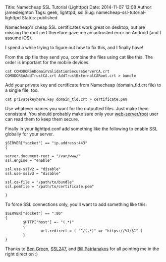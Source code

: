 Title: Namecheap SSL Tutorial (Lighttpd)
Date: 2014-11-07 12:08
Author: jamesleighton
Tags: geek, lighttpd, ssl
Slug: namecheap-ssl-tutorial-lighttpd
Status: published

Namecheap's cheap SSL certificates work great on desktop, but are missing the root cert therefore gave me an untrusted error on Android (and I assume iOS).

I spend a while trying to figure out how to fix this, and I finally have!

From the zip file they send you, combine the files using cat like this. The order is important for the mobile devices.

<div class="highlight">

    cat COMODORSADomainValidationSecureServerCA.crt COMODORSAAddTrustCA.crt AddTrustExternalCARoot.crt > bundle

</div>

Add your private key and certificate from Namecheap (domain\_tld.crt file) to a single file, too.

<div class="highlight">

    cat privatekeyhere.key domain_tld.crt > certificate.pem

</div>

Use whatever names you want for the outputted files. Just make them consistent. You should probably make sure only your [web-server/root](http://blog.chrismeller.com/creating-and-managing-ssl-certificates-with-nginx) user can read them to keep them secure.

Finally in your lighttpd.conf add something like the following to enable SSL globally for your server.

<div class="highlight">

    $SERVER["socket"] == "ip.address:443" 
    {

    server.document-root = "/var/www/"
    ssl.engine = "enable"

    ssl.use-sslv2 = "disable"
    ssl.use-sslv3 = "disable"

    ssl.ca-file = "/path/to/bundle"
    ssl.pemfile = "/path/to/certificate.pem"

    }

</div>

To force SSL connections only, you'll want to add something like this:

<div class="highlight">

    $SERVER["socket"] == ":80" 
    {
            $HTTP["host"] =~ "(.*)" 
            {
                    url.redirect = ( "^/(.*)" => "https://%1/$1" )
            }
    }

</div>

Thanks to [Ben Green](http://bengreen.eu/fancyhtml/techiestuff/sslcertificateswithlighttpd.html), [SSL247](https://www.ssl247.co.uk/support/install/lighttpd), and [Bill Patrianakos](http://billpatrianakos.me/blog/2014/04/04/installing-comodo-positive-ssl-certs-on-apache-and-openssl/) for all pointing me in the right direction :)
